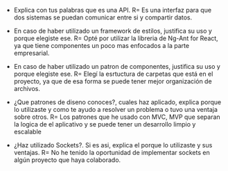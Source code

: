 - Explica con tus palabras que es una API.
R= Es una interfaz para que dos sistemas se puedan comunicar entre si y compartir datos.

- En caso de haber utilizado un framework de estilos, justifica su uso y porque elegiste ese. 
R= Opté por utilizar la libreria de Ng-Ant for React, ya que tiene componentes un poco mas enfocados a la parte empresarial.

- En caso de haber utilizado un patron de componentes, justifica su uso y porque elegiste ese.
R= Elegí la esrtuctura de carpetas que está en el proyecto, ya que de esa forma se puede tener mejor organización de archivos.

- ¿Que patrones de diseno conoces?, cuales haz aplicado, explica porque lo utilizaste y como te ayudo a resolver un problema o tuvo una ventaja sobre otros.
R= Los patrones que he usado con MVC, MVP que separan la logica de el aplicativo y se puede tener un desarrollo limpio y escalable

- ¿Haz utilizado Sockets?. Si es asi, explica el porque lo utilizaste y sus ventajas.
R= No he tenido la oportunidad de implementar sockets en algún proyecto que haya colaborado.
